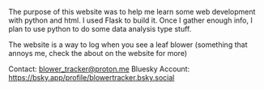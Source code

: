 The purpose of this website was to help me learn some web development with python and html. I used Flask to build it. Once I gather enough info, I plan to use python to do some data analysis type stuff.

The website is a way to log when you see a leaf blower (something that annoys me, check the about on the website for more)

Contact: blower_tracker@proton.me
Bluesky Account: https://bsky.app/profile/blowertracker.bsky.social

